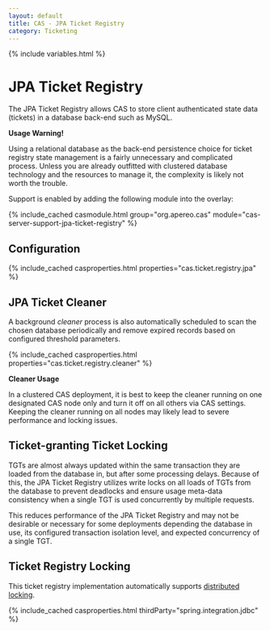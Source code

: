 ```yaml
---
layout: default
title: CAS - JPA Ticket Registry
category: Ticketing
---
```


{% include variables.html %}

# JPA Ticket Registry

The JPA Ticket Registry allows CAS to store client authenticated state
data (tickets) in a database back-end such as MySQL.

<div class="alert alert-warning"><strong>Usage Warning!</strong><p>Using a relational database as
the back-end persistence choice for ticket registry state management is a fairly unnecessary and complicated
process. Unless you are already outfitted with clustered database technology and the resources to manage it,
the complexity is likely not worth the trouble.</p></div>

Support is enabled by adding the following module into the overlay:

{% include_cached casmodule.html group="org.apereo.cas" module="cas-server-support-jpa-ticket-registry" %}

## Configuration

{% include_cached casproperties.html properties="cas.ticket.registry.jpa" %}

## JPA Ticket Cleaner

A background *cleaner* process is also automatically scheduled to scan the chosen 
database periodically and remove expired records based on configured threshold parameters.

{% include_cached casproperties.html properties="cas.ticket.registry.cleaner" %}

<div class="alert alert-warning"><strong>Cleaner Usage</strong><p>In a clustered CAS deployment, it is 
best to keep the cleaner running on one designated CAS node only and turn it off on all others 
via CAS settings. Keeping the cleaner running on all nodes may likely lead to 
severe performance and locking issues.</p></div>

## Ticket-granting Ticket Locking

TGTs are almost always updated within the same transaction they are loaded from the database in, but
after some processing delays. Because of this, the JPA Ticket Registry utilizes write locks on all loads of
TGTs from the database to prevent deadlocks and ensure usage meta-data consistency when a single
TGT is used concurrently by multiple requests.

This reduces performance of the JPA Ticket Registry and may not be desirable or necessary for some deployments depending
the database in use, its configured transaction isolation level, and expected concurrency of a single
TGT.
  
## Ticket Registry Locking

This ticket registry implementation automatically supports [distributed locking](../ticketing/Ticket-Registry-Locking.html). 

{% include_cached casproperties.html thirdParty="spring.integration.jdbc" %}
